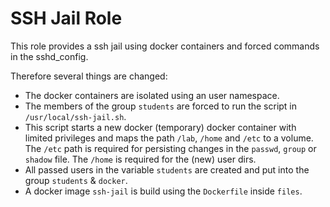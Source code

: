 # SSH Jail Role

This role provides a ssh jail using docker containers and forced commands in the sshd_config.

Therefore several things are changed:

* The docker containers are isolated using an user namespace.
* The members of the group `students` are forced to run the script in `/usr/local/ssh-jail.sh`.
* This script starts a new docker (temporary) docker container with limited privileges and maps the path `/lab`, `/home` and `/etc` to a volume. The `/etc` path is required for persisting changes in the `passwd`, `group` or `shadow` file. The `/home` is required for the (new) user dirs.
* All passed users in the variable `students` are created and put into the group `students` & `docker`.
* A docker image `ssh-jail` is build using the `Dockerfile` inside `files`.
